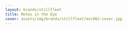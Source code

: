 ```yaml
---
layout: brands/stillfleet
title: Motes in the Eye
cover: assets/img/brands/stillfleet/mvr002-cover.jpg
---
```


